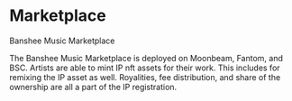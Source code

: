 # Marketplace
Banshee Music Marketplace

The Banshee Music Marketplace is deployed on Moonbeam, Fantom, and BSC. Artists are able to mint IP nft assets for their work. This includes for remixing the IP asset as well. Royalities, fee distribution, and share of the ownership are all a part of the IP registration.
